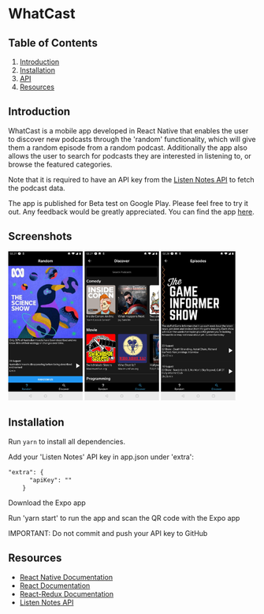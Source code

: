 # WhatCast

## Table of Contents

1.  [Introduction](#introduction)
1.  [Installation](#installation)
1.  [API](#API)
1.  [Resources](#resources)

## Introduction

WhatCast is a mobile app developed in React Native that enables the user to discover new podcasts through the 'random' functionality, which will give them a random episode from a random podcast. Additionally the app also allows the user to search for podcasts they are interested in listening to, or browse the featured categories.

Note that it is required to have an API key from the [Listen Notes API](https://www.listennotes.com/) to fetch the podcast data.

The app is published for Beta test on Google Play. Please feel free to try it out. Any feedback would be greatly appreciated. You can find the app [here](https://play.google.com/apps/testing/com.kodekaiju.WhatCast).

## Screenshots

<img src="./assets/screenshots/random.jpg"  width="30%"/>
<img src="./assets/screenshots/discover.jpg"  width="30%"/>
<img src="./assets/screenshots/episodes.jpg"  width="30%"/>

## Installation

Run `yarn` to install all dependencies.

Add your 'Listen Notes' API key in app.json under 'extra':

```
"extra": {
      "apiKey": ""
    }
```

Download the Expo app

Run 'yarn start' to run the app and scan the QR code with the Expo app

IMPORTANT: Do not commit and push your API key to GitHub

## Resources

- [React Native Documentation](http://facebook.github.io/react-native/)
- [React Documentation](https://reactjs.org/)
- [React-Redux Documentation](https://react-redux.js.org/)
- [Listen Notes API](https://www.listennotes.com/)
